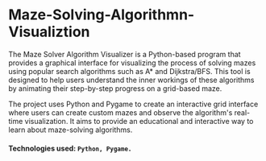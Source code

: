 # Maze-Solving-Algorithmn-Visualiztion
The Maze Solver Algorithm Visualizer is a Python-based program that provides a graphical interface for visualizing the process of solving mazes using popular search algorithms such as A* and Dijkstra/BFS. This tool is designed to help users understand the inner workings of these algorithms by animating their step-by-step progress on a grid-based maze.

The project uses Python and Pygame to create an interactive grid interface where users can create custom mazes and observe the algorithm's real-time visualization. It aims to provide an educational and interactive way to learn about maze-solving algorithms.

#### Technologies used: ```Python, Pygame.```
